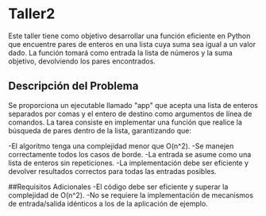 # Taller2

Este taller tiene como objetivo desarrollar una función eficiente en Python que encuentre pares de enteros en una lista cuya suma sea igual a un valor dado. La función tomará como entrada la lista de números y la suma objetivo, devolviendo los pares encontrados.

## Descripción del Problema
Se proporciona un ejecutable llamado "app" que acepta una lista de enteros separados por comas y el entero de destino como argumentos de línea de comandos. La tarea consiste en implementar una función que realice la búsqueda de pares dentro de la lista, garantizando que:

-El algoritmo tenga una complejidad menor que O(n^2).
-Se manejen correctamente todos los casos de borde.
-La entrada se asume como una lista de enteros sin repeticiones.
-La implementación debe ser eficiente y devolver resultados correctos para todas las entradas posibles.

##Requisitos Adicionales
-El código debe ser eficiente y superar la complejidad de O(n^2).
-No se requiere la implementación de mecanismos de entrada/salida idénticos a los de la aplicación de ejemplo.
